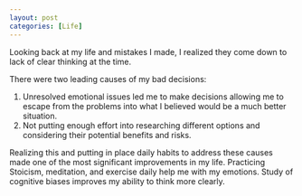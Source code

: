 ```yaml
---
layout: post
categories: [Life]
---
```


Looking back at my life and mistakes I made, I realized they come down to lack of clear thinking at the time.

There were two leading causes of my bad decisions:
1. Unresolved emotional issues led me to make decisions allowing me to escape from the problems into what I believed would be a much better situation.
2. Not putting enough effort into researching different options and considering their potential benefits and risks.

Realizing this and putting in place daily habits to address these causes made one of the most significant improvements in my life. Practicing Stoicism, meditation, and exercise daily help me with my emotions.  Study of cognitive biases improves my ability to think more clearly.
